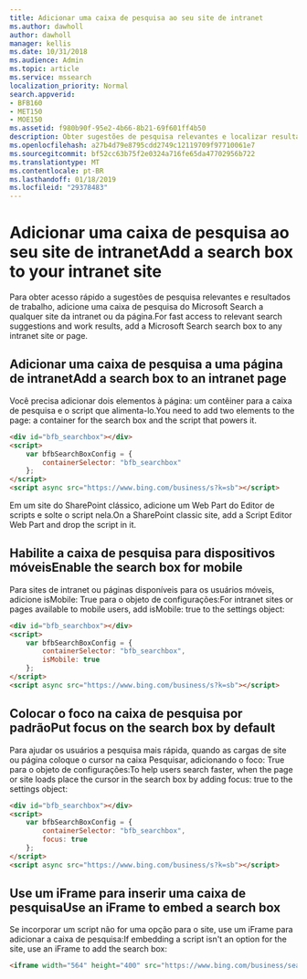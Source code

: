 ```yaml
---
title: Adicionar uma caixa de pesquisa ao seu site de intranet
ms.author: dawholl
author: dawholl
manager: kellis
ms.date: 10/31/2018
ms.audience: Admin
ms.topic: article
ms.service: mssearch
localization_priority: Normal
search.appverid:
- BFB160
- MET150
- MOE150
ms.assetid: f980b90f-95e2-4b66-8b21-69f601ff4b50
description: Obter sugestões de pesquisa relevantes e localizar resultados de trabalho mais rápidos, adicionando uma caixa de pesquisa do Microsoft Search para uma página ou um site da intranet.
ms.openlocfilehash: a27b4d79e8795cdd2749c12119709f97710061e7
ms.sourcegitcommit: bf52cc63b75f2e0324a716fe65da47702956b722
ms.translationtype: MT
ms.contentlocale: pt-BR
ms.lasthandoff: 01/18/2019
ms.locfileid: "29378483"
---
```

# <a name="add-a-search-box-to-your-intranet-site"></a><span data-ttu-id="aa88d-103">Adicionar uma caixa de pesquisa ao seu site de intranet</span><span class="sxs-lookup"><span data-stu-id="aa88d-103">Add a search box to your intranet site</span></span>

<span data-ttu-id="aa88d-104">Para obter acesso rápido a sugestões de pesquisa relevantes e resultados de trabalho, adicione uma caixa de pesquisa do Microsoft Search a qualquer site da intranet ou da página.</span><span class="sxs-lookup"><span data-stu-id="aa88d-104">For fast access to relevant search suggestions and work results, add a Microsoft Search search box to any intranet site or page.</span></span>
  
## <a name="add-a-search-box-to-an-intranet-page"></a><span data-ttu-id="aa88d-105">Adicionar uma caixa de pesquisa a uma página de intranet</span><span class="sxs-lookup"><span data-stu-id="aa88d-105">Add a search box to an intranet page</span></span>

<span data-ttu-id="aa88d-106">Você precisa adicionar dois elementos à página: um contêiner para a caixa de pesquisa e o script que alimenta-lo.</span><span class="sxs-lookup"><span data-stu-id="aa88d-106">You need to add two elements to the page: a container for the search box and the script that powers it.</span></span>
  
```html
<div id="bfb_searchbox"></div>
<script>
    var bfbSearchBoxConfig = {
        containerSelector: "bfb_searchbox"
    };
</script>
<script async src="https://www.bing.com/business/s?k=sb"></script>
```

<span data-ttu-id="aa88d-107">Em um site do SharePoint clássico, adicione um Web Part do Editor de scripts e solte o script nela.</span><span class="sxs-lookup"><span data-stu-id="aa88d-107">On a SharePoint classic site, add a Script Editor Web Part and drop the script in it.</span></span>
  
## <a name="enable-the-search-box-for-mobile"></a><span data-ttu-id="aa88d-108">Habilite a caixa de pesquisa para dispositivos móveis</span><span class="sxs-lookup"><span data-stu-id="aa88d-108">Enable the search box for mobile</span></span>

<span data-ttu-id="aa88d-109">Para sites de intranet ou páginas disponíveis para os usuários móveis, adicione isMobile: True para o objeto de configurações:</span><span class="sxs-lookup"><span data-stu-id="aa88d-109">For intranet sites or pages available to mobile users, add isMobile: true to the settings object:</span></span>
  
```html
<div id="bfb_searchbox"></div>
<script>
    var bfbSearchBoxConfig = {
        containerSelector: "bfb_searchbox", 
        isMobile: true
    };
</script>
<script async src="https://www.bing.com/business/s?k=sb"></script>
```

## <a name="put-focus-on-the-search-box-by-default"></a><span data-ttu-id="aa88d-110">Colocar o foco na caixa de pesquisa por padrão</span><span class="sxs-lookup"><span data-stu-id="aa88d-110">Put focus on the search box by default</span></span>

<span data-ttu-id="aa88d-111">Para ajudar os usuários a pesquisa mais rápida, quando as cargas de site ou página coloque o cursor na caixa Pesquisar, adicionando o foco: True para o objeto de configurações:</span><span class="sxs-lookup"><span data-stu-id="aa88d-111">To help users search faster, when the page or site loads place the cursor in the search box by adding focus: true to the settings object:</span></span>
  
```html
<div id="bfb_searchbox"></div>
<script>
    var bfbSearchBoxConfig = {
        containerSelector: "bfb_searchbox",
        focus: true
    };
</script>
<script async src="https://www.bing.com/business/s?k=sb"></script>
```

## <a name="use-an-iframe-to-embed-a-search-box"></a><span data-ttu-id="aa88d-112">Use um iFrame para inserir uma caixa de pesquisa</span><span class="sxs-lookup"><span data-stu-id="aa88d-112">Use an iFrame to embed a search box</span></span>

<span data-ttu-id="aa88d-113">Se incorporar um script não for uma opção para o site, use um iFrame para adicionar a caixa de pesquisa:</span><span class="sxs-lookup"><span data-stu-id="aa88d-113">If embedding a script isn't an option for the site, use an iFrame to add the search box:</span></span>
  
```html
<iframe width="564" height="400" src="https://www.bing.com/business/searchbox"></iframe>
```
